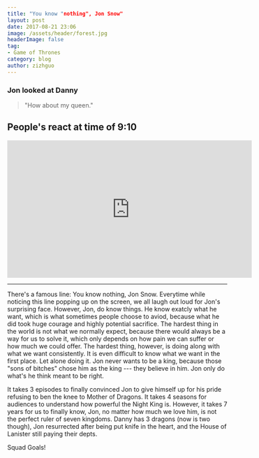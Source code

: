 ```yaml
---
title: "You know "nothing", Jon Snow"
layout: post
date: 2017-08-21 23:06
image: /assets/header/forest.jpg
headerImage: false
tag:
- Game of Thrones
category: blog
author: zizhguo
---
```


### Jon looked at Danny
>"How about my queen."

## People's react at time of 9:10

<iframe width="560" height="315" src="https://www.youtube.com/embed/xCYGkP9bDZI" frameborder="0" allowfullscreen></iframe>

---

There's a famous line: You know nothing, Jon Snow. Everytime while noticing this line popping up on the screen, we all laugh out loud for Jon's surprising face. However, Jon, do know things. He know exatcly what he want, which is what sometimes people choose to aviod, because what he did took huge courage and highly potential sacrifice. The hardest thing in the world is not what we normally expect, because there would always be a way for us to solve it, which only depends on how pain we can suffer or how much we could offer. The hardest thing, however, is doing along with what we want consistently. It is even difficult to know what we want in the first place. Let alone doing it. Jon never wants to be a king, because those "sons of bitches" chose him as the king --- they believe in him. Jon only do what's he think meant to be right.

It takes 3 episodes to finally convinced Jon to give himself up for his pride refusing to ben the knee to Mother of Dragons. It takes 4 seasons for audiences to understand how powerful the Night King is. However, it takes 7 years for us to finally know, Jon, no matter how much we love him, is not the perfect ruler of seven kingdoms. Danny has 3 dragons (now is two though), Jon resurrected after being put knife in the heart, and the House of Lanister still paying their depts. 

Squad Goals!

<a data-pin-do="embedPin" href="https://www.pinterest.com/pin/456200637246573662/"></a>